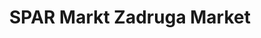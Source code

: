 ---
title: "SPAR Markt Zadruga Market"
url: /koettmannsdorf/spar-markt-zadruga-market/
shop: Supermarkt
---